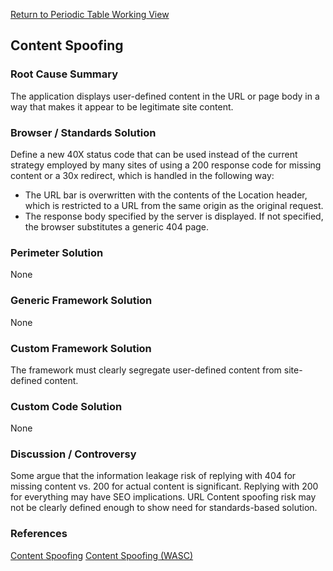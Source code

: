 [Return to Periodic Table Working
View](OWASP_Periodic_Table_of_Vulnerabilities#Periodic_Table_of_Vulnerabilities "wikilink")

## Content Spoofing

### Root Cause Summary

The application displays user-defined content in the URL or page body in
a way that makes it appear to be legitimate site content.

### Browser / Standards Solution

Define a new 40X status code that can be used instead of the current
strategy employed by many sites of using a 200 response code for missing
content or a 30x redirect, which is handled in the following way:

  - The URL bar is overwritten with the contents of the Location header,
    which is restricted to a URL from the same origin as the original
    request.
  - The response body specified by the server is displayed. If not
    specified, the browser substitutes a generic 404 page.

### Perimeter Solution

None

### Generic Framework Solution

None

### Custom Framework Solution

The framework must clearly segregate user-defined content from
site-defined content.

### Custom Code Solution

None

### Discussion / Controversy

Some argue that the information leakage risk of replying with 404 for
missing content vs. 200 for actual content is significant. Replying with
200 for everything may have SEO implications. URL Content spoofing risk
may not be clearly defined enough to show need for standards-based
solution.

### References

[Content Spoofing](Content_Spoofing "wikilink")
[Content Spoofing
(WASC)](http://projects.webappsec.org/w/page/13246917/Content%20Spoofing)
